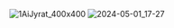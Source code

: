 
![1AiJyrat_400x400](https://github.com/garmadom/garmadom/assets/40896880/f00e4a64-2bb2-4398-9f29-297c33266362)
![2024-05-01_17-27](https://github.com/garmadom/garmadom/assets/40896880/7ee520a5-21cc-4cc3-8552-27bbbf597038)
